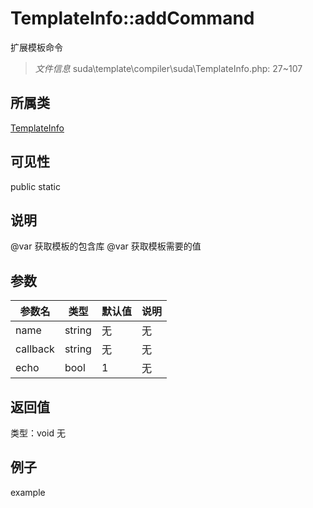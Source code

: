 # TemplateInfo::addCommand
扩展模板命令
> *文件信息* suda\template\compiler\suda\TemplateInfo.php: 27~107
## 所属类 

[TemplateInfo](../TemplateInfo.md)

## 可见性

  public  static
## 说明

@var 获取模板的包含库
@var 获取模板需要的值

## 参数

 
| 参数名 | 类型 | 默认值 | 说明 |
|--------|-----|-------|-------|
 | name |  string | 无 | 无 |
 | callback |  string | 无 | 无 |
 | echo |  bool | 1 | 无 |
## 返回值
 
类型：void
无
## 例子

example
